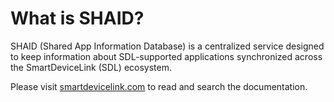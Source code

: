 # What is SHAID?
SHAID (Shared App Information Database) is a centralized service designed to keep information about SDL-supported applications synchronized across the SmartDeviceLink (SDL) ecosystem.

Please visit [smartdevicelink.com](https://smartdevicelink.com/en/guides/shaid/v2/) to read and search the documentation.